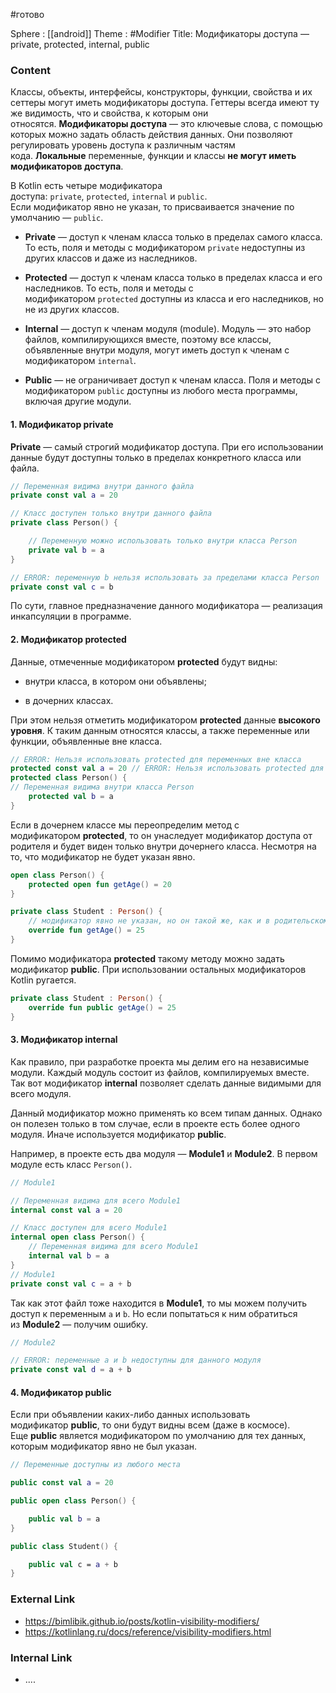 #готово 

Sphere : [[android]]
Theme : #Modifier
Title: Модификаторы доступа — private, protected, internal, public

### Content

Классы, объекты, интерфейсы, конструкторы, функции, свойства и их сеттеры могут иметь модификаторы доступа. Геттеры всегда имеют ту же видимость, что и свойства, к которым они относятся. **Модификаторы доступа** — это ключевые слова, с помощью которых можно задать область действия данных. Они позволяют регулировать уровень доступа к различным частям кода. **Локальные** переменные, функции и классы **не могут иметь модификаторов доступа**.

В Kotlin есть четыре модификатора доступа: `private`, `protected`, `internal` и `public`.  
Если модификатор явно не указан, то присваивается значение по умолчанию — `public`.

- **Private** — доступ к членам класса только в пределах самого класса. То есть, поля и методы с модификатором `private` недоступны из других классов и даже из наследников.
    
- **Protected** — доступ к членам класса только в пределах класса и его наследников. То есть, поля и методы с модификатором `protected` доступны из класса и его наследников, но не из других классов.
    
- **Internal** — доступ к членам модуля (module). Модуль — это набор файлов, компилирующихся вместе, поэтому все классы, объявленные внутри модуля, могут иметь доступ к членам с модификатором `internal`.
    
- **Public** — не ограничивает доступ к членам класса. Поля и методы с модификатором `public` доступны из любого места программы, включая другие модули.
    

#### 1. Модификатор private

**Private** — самый строгий модификатор доступа. При его использовании данные будут доступны только в пределах конкретного класса или файла.

```kotlin
// Переменная видима внутри данного файла
private const val a = 20

// Класс доступен только внутри данного файла
private class Person() {

    // Переменную можно использовать только внутри класса Person
    private val b = a
}

// ERROR: переменную b нельзя использовать за пределами класса Person
private const val c = b
```

  
По сути, главное предназначение данного модификатора — реализация инкапсуляции в программе.

#### 2. Модификатор protected

Данные, отмеченные модификатором **protected** будут видны:

- внутри класса, в котором они объявлены;
    
- в дочерних классах.
    

При этом нельзя отметить модификатором **protected** данные **высокого уровня**. К таким данным относятся классы, а также переменные или функции, объявленные вне класса.

```kotlin
// ERROR: Нельзя использовать protected для переменных вне класса 
protected const val a = 20 // ERROR: Нельзя использовать protected для класса
protected class Person() { 
// Переменная видима внутри класса Person 
	protected val b = a 
}
```

Если в дочернем классе мы переопределим метод с модификатором **protected**, то он унаследует модификатор доступа от родителя и будет виден только внутри дочернего класса. Несмотря на то, что модификатор не будет указан явно.

```kotlin
open class Person() {
    protected open fun getAge() = 20
}

private class Student : Person() {
    // модификатор явно не указан, но он такой же, как и в родительском классе
    override fun getAge() = 25
}
```

Помимо модификатора **protected** такому методу можно задать модификатор **public**. При использовании остальных модификаторов Kotlin ругается.

```kotlin
private class Student : Person() {
    override fun public getAge() = 25
}
```

#### 3. Модификатор internal

Как правило, при разработке проекта мы делим его на независимые модули. Каждый модуль состоит из файлов, компилируемых вместе. Так вот модификатор **internal** позволяет сделать данные видимыми для всего модуля.

Данный модификатор можно применять ко всем типам данных. Однако он полезен только в том случае, если в проекте есть более одного модуля. Иначе используется модификатор **public**.

Например, в проекте есть два модуля — **Module1** и **Module2**. В первом модуле есть класс `Person()`.

```kotlin
// Module1

// Переменная видима для всего Module1
internal const val a = 20

// Класс доступен для всего Module1
internal open class Person() {
    // Переменная видима для всего Module1
    internal val b = a
}
// Module1 
private const val c = a + b
```

Так как этот файл тоже находится в **Module1**, то мы можем получить доступ к переменным `a` и `b`. Но если попытаться к ним обратиться из **Module2** — получим ошибку.

```kotlin
// Module2

// ERROR: переменные a и b недоступны для данного модуля
private const val d = a + b
```

#### 4. Модификатор public

Если при объявлении каких-либо данных использовать модификатор **public**, то они будут видны всем (даже в космосе). Еще **public** является модификатором по умолчанию для тех данных, которым модификатор явно не был указан.

```kotlin
// Переменные доступны из любого места

public const val a = 20

public open class Person() {

    public val b = a
}

public class Student() {

    public val с = a + b
}
```
### External Link

- https://bimlibik.github.io/posts/kotlin-visibility-modifiers/
- https://kotlinlang.ru/docs/reference/visibility-modifiers.html

### Internal Link

- ....